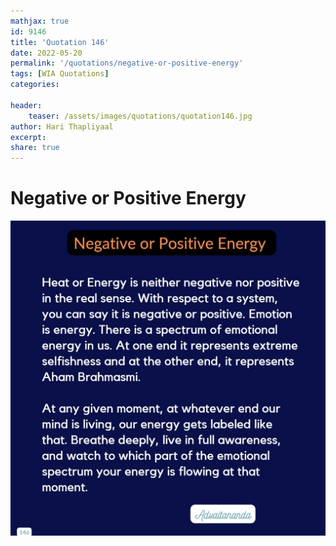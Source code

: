 ```yaml
---
mathjax: true
id: 9146
title: 'Quotation 146'
date: 2022-05-20
permalink: '/quotations/negative-or-positive-energy'
tags: [WIA Quotations] 
categories: 

header:
    teaser: /assets/images/quotations/quotation146.jpg
author: Hari Thapliyaal 
excerpt:
share: true 
---
```


# Negative or Positive Energy

![Negative or Positive Energy](/assets/images/quotations/quotation146.jpg)
